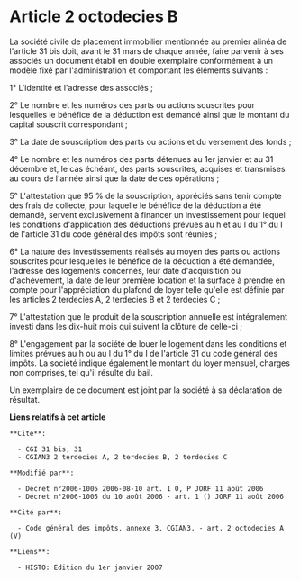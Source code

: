 # Article 2 octodecies B

La société civile de placement immobilier mentionnée au premier alinéa de l'article 31 bis doit, avant le 31 mars de chaque
année, faire parvenir à ses associés un document établi en double exemplaire conformément à un modèle fixé par
l'administration et comportant les éléments suivants :

1° L'identité et l'adresse des associés ;

2° Le nombre et les numéros des parts ou actions souscrites pour lesquelles le bénéfice de la déduction est demandé ainsi que
le montant du capital souscrit correspondant ;

3° La date de souscription des parts ou actions et du versement des fonds ;

4° Le nombre et les numéros des parts détenues au 1er janvier et au 31 décembre et, le cas échéant, des parts souscrites,
acquises et transmises au cours de l'année ainsi que la date de ces opérations ;

5° L'attestation que 95 % de la souscription, appréciés sans tenir compte des frais de collecte, pour laquelle le bénéfice de
la déduction a été demandé, servent exclusivement à financer un investissement pour lequel les conditions d'application des
déductions prévues au h et au l du 1° du I de l'article 31 du code général des impôts sont réunies ;

6° La nature des investissements réalisés au moyen des parts ou actions souscrites pour lesquelles le bénéfice de la
déduction a été demandée, l'adresse des logements concernés, leur date d'acquisition ou d'achèvement, la date de leur
première location et la surface à prendre en compte pour l'appréciation du plafond de loyer telle qu'elle est définie par les
articles 2 terdecies A, 2 terdecies B et 2 terdecies C ;

7° L'attestation que le produit de la souscription annuelle est intégralement investi dans les dix-huit mois qui suivent la
clôture de celle-ci ;

8° L'engagement par la société de louer le logement dans les conditions et limites prévues au h ou au l du 1° du I de
l'article 31 du code général des impôts. La société indique également le montant du loyer mensuel, charges non comprises, tel
qu'il résulte du bail.

Un exemplaire de ce document est joint par la société à sa déclaration de résultat.

**Liens relatifs à cet article**

	**Cite**:

	  - CGI 31 bis, 31
	  - CGIAN3 2 terdecies A, 2 terdecies B, 2 terdecies C

	**Modifié par**:

	  - Décret n°2006-1005 2006-08-10 art. 1 O, P JORF 11 août 2006
	  - Décret n°2006-1005 du 10 août 2006 - art. 1 () JORF 11 août 2006

	**Cité par**:

	  - Code général des impôts, annexe 3, CGIAN3. - art. 2 octodecies A (V)

	**Liens**:

	  - HISTO: Edition du 1er janvier 2007
